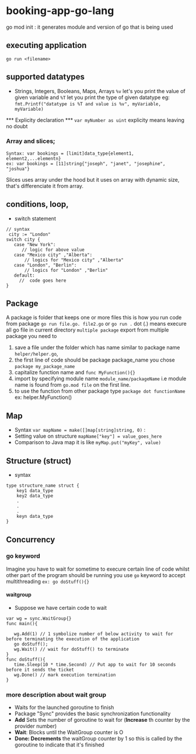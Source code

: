# booking-app-go-lang

go mod init <module-name>: it generates module and version of go that is being used
 ## executing application 
 `go run <filename>`
 ## supported datatypes
 - Strings, Integers, Booleans, Maps, Arrays 
 `%v` let's you print the value of given variable and `%T` let you print the type of given datatype eg: `fmt.Printf("datatype is %T and value is %v", myVariable, myVariable)`

*** Explicity declaration ***
``` var myNumber as uint ``` explicity means leaving no doubt
### Array and slices;
```
Syntax: var bookings = [limit]data_type{element1, element2,...elementn}
ex: var bookings = [11]string{"joseph", "janet", "josephine", "joshua"}
```
Slices uses array under the hood but it uses on array with dynamic size, that's differenciate it from array.
## conditions, loop,
 - switch statement
 ``` 
 // syntax
  city := "London"
switch city {
    case "New York":
       // logic for above value
    case "Mexico city" ,"Alberta":
        // logics for "Mexico city" ,"Alberta"
    case "London", "Berlin":
        // logics for "London" ,"Berlin"
    default:
      //  code goes here
}
 ```
 ## Package
 A package is folder that keeps one or more files
  this is how you run code from package `go run file.go. file2.go` or `go run .` dot (.) means execure all go file in current directory 
  `multiple package` export from multiple package you need to
  1. save a file under the folder which has name similar to package name `helper/helper.go`, 
  2. the first line of code should be package package_name you chose `package my_package_name`
  3.  capitalize function name  and  `func MyFunction(){}`
  4. import  by specifying module name  `module_name/packageName` i.e module name is found from `go.mod file` on the first line.
  5. to use the function from other package type `package dot functionName` ex: helper.MyFunction()

 ## Map
- Syntax
 ` var mapName = make([]map[string]string, 0) ` : 
 - Setting value on structure
 ` mapName["key"] = value_goes_here `
 - Comparison to Java map it is like `myMap.put("myKey", value)`

## Structure (struct) 
- syntax 
```
type structure_name struct {
    key1 data_type
    key2 data_type
    .
    .
    .
    keyn data_type
}
```
## Concurrency

### go keyword
 Imagine you have to wait for sometime to execure certain line of code whilst other part of the program should be running you use `go` keyword to accept multithreading `ex: go doStuff(){}`
 #### waitgroup
 - Suppose we have certain code to wait 
 ```
 var wg = sync.WaitGroup{}
func main(){

    wg.Add(1) // 1 symbolize number of below activity to wait for before terminating the execution of the application
    go doStuff();
    wg.Wait() // wait for doStuff() to terminate
}
func doStuff(){
    time.Sleep(10 * time.Second) // Put app to wait for 10 seconds before it sends the ticket 
    wg.Done() // mark execution termination
}
 ```
 ### more description about wait group
 - Waits for the launched goroutine to finish
 - Package "Sync" provides the basic synchronization functionality
 - **Add** Sets the number of goroutine to wait for (**Increase** th counter by the provider number)
 - **Wait**: Blocks until the WaitGroup counter is O
 - **Done: Decrements**  the waitGroup counter by 1 so this is called by the goroutine to indicate that it's finished